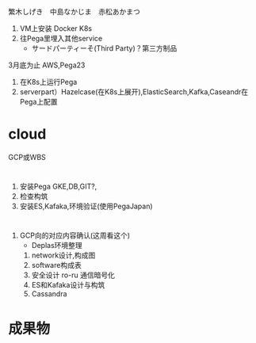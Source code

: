 
繁木しげき　中島なかじま　赤松あかまつ
1. VM上安装 Docker K8s
2. 往Pega里埋入其他service
    - サードパーティーそ(Third Party)？第三方制品

3月底为止
AWS,Pega23
1. 在K8s上运行Pega
2. serverpart）Hazelcase(在K8s上展开),ElasticSearch,Kafka,Caseandr在Pega上配置

# cloud
GCP或WBS

#
1. 安装Pega GKE,DB,GIT?,
2. 检查构筑
3. 安装ES,Kafaka,环境验证(使用PegaJapan)

# 
1. GCP向的对应内容确认(这周看这个)
    - Deplas环境整理
    1. network设计,构成图
    2. software构成表
    3. 安全设计 ro-ru 通信暗号化
    4. ES和Kafaka设计与构筑
    5. Cassandra

# 成果物